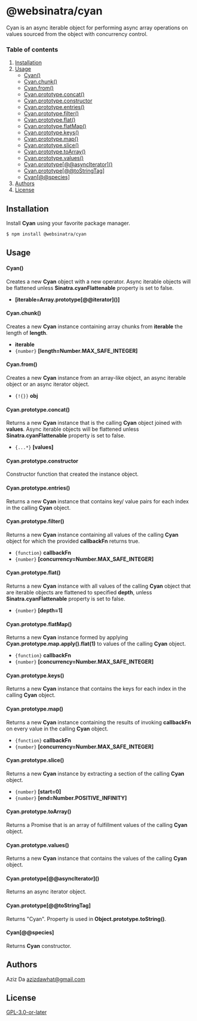 # @websinatra/cyan

Cyan is an async iterable object for performing async array operations on values sourced from the object with concurrency control.

### Table of contents

1. [Installation](#installation)
2. [Usage](#usage)
	* 	[Cyan()](#cyan)
	*  [Cyan.chunk()](#cyanchunk)
	*  [Cyan.from()](#cyanfrom)
	*  [Cyan.prototype.concat()](#cyanprototypeconcat)
	*  [Cyan.prototype.constructor](#cyanprototypeconstructor)
	*  [Cyan.prototype.entries()](#cyanprototypeentries)
	*  [Cyan.prototype.filter()](#cyanprototypefilter)
	*  [Cyan.prototype.flat()](#cyanprototypeflat)
	*  [Cyan.prototype.flatMap()](#cyanprototypeflatmap)
	*  [Cyan.prototype.keys()](#cyanprototypekeys)
	*  [Cyan.prototype.map()](#cyanprototypemap)
	*  [Cyan.prototype.slice()](#cyanprototypeslice)
	*  [Cyan.prototype.toArray()](#cyanprototypetoarray)
	*  [Cyan.prototype.values()](#cyanprototypevalues)
	*  [Cyan.prototype\[@@asyncIterator\]()](#cyanprototypeasynciterator)
	*  [Cyan.prototype\[@@toStringTag\]](#cyanprototypetostringtag)
	*  [Cyan\[@@species\]](#cyanspecies)
3. [Authors](#authors)
4. [License](#license)

## Installation

Install **Cyan** using your favorite package manager.

```bash
$ npm install @websinatra/cyan
```

## Usage

#### Cyan()

Creates a new **Cyan** object with a new operator. Async iterable objects will be flattened unless **Sinatra.cyanFlattenable** property is set to false.

* **[iterable=Array.prototype\[@@iterator\]()]**

#### Cyan.chunk()

Creates a new **Cyan** instance containing array chunks from **iterable** the length of **length**.

* **iterable**
* `{number}` **[length=Number.MAX\_SAFE\_INTEGER]**

#### Cyan.from()

Creates a new **Cyan** instance from an array-like object, an async iterable object or an async iterator object.

* `{!{}}` **obj**

#### Cyan.prototype.concat()

Returns a new **Cyan** instance that is the calling **Cyan** object joined with **values**. Async iterable objects will be flattened unless **Sinatra.cyanFlattenable** property is set to false.

* `{...*}` **[values]**

#### Cyan.prototype.constructor

Constructor function that created the instance object.

#### Cyan.prototype.entries()

Returns a new **Cyan** instance that contains key/ value pairs for each index in the calling **Cyan** object.

#### Cyan.prototype.filter()

Returns a new **Cyan** instance containing all values of the calling **Cyan** object for which the provided **callbackFn** returns true.

* `{function}` **callbackFn**
* `{number}` **[concurrency=Number.MAX\_SAFE\_INTEGER]**

#### Cyan.prototype.flat()

Returns a new **Cyan** instance with all values of the calling **Cyan** object that are iterable objects are flattened to specified **depth**, unless **Sinatra.cyanFlattenable** property is set to false.

* `{number}` **[depth=1]**

#### Cyan.prototype.flatMap()

Returns a new **Cyan** instance formed by applying **Cyan.prototype.map.apply().flat(1)** to values of the calling **Cyan** object.

* `{function}` **callbackFn**
* `{number}` **[concurrency=Number.MAX\_SAFE\_INTEGER]**

#### Cyan.prototype.keys()

Returns a new **Cyan** instance that contains the keys for each index in the calling **Cyan** object.

#### Cyan.prototype.map()

Returns a new **Cyan** instance containing the results of invoking **callbackFn** on every value in the calling **Cyan** object.

* `{function}` **callbackFn**
* `{number}` **[concurrency=Number.MAX\_SAFE\_INTEGER]**

#### Cyan.prototype.slice()

Returns a new **Cyan** instance by extracting a section of the calling **Cyan** object.

* `{number}` **[start=0]**
* `{number}` **[end=Number.POSITIVE_INFINITY]**

#### Cyan.prototype.toArray()

Returns a Promise that is an array of fulfillment values of the calling **Cyan** object.

#### Cyan.prototype.values()

Returns a new **Cyan** instance that contains the values of the calling **Cyan** object.

#### Cyan.prototype\[@@asyncIterator\]()

Returns an async iterator object.

#### Cyan.prototype[@@toStringTag]

Returns "Cyan". Property is used in **Object.prototype.toString()**.

#### Cyan[@@species]

Returns **Cyan** constructor.

## Authors

Aziz Da <azizdawhat@gmail.com>

## License

[GPL-3.0-or-later]()
